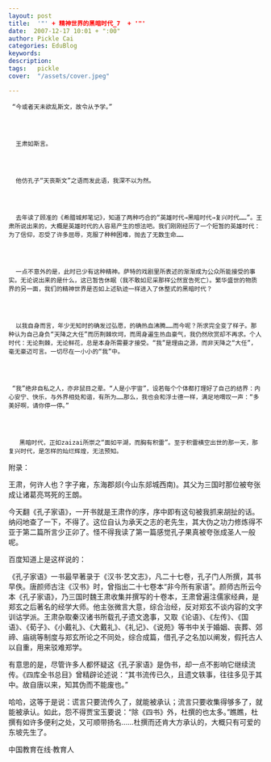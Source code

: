 ```yaml
---
layout: post  
title:  '"' + 精神世界的黑暗时代_7  + '"'
date:  2007-12-17 10:01 + ":00" 
author: Pickle Cai  
categories: EduBlog  
keywords: 
description:   
tags:	pickle   
cover:  "/assets/cover.jpeg"  

---  
```

    
     “今或者天未欲乱斯文，故令从予学。”




      王肃如斯言。




      他仿孔子“天丧斯文”之语而发此语，我深不以为然。




      去年读了顾准的《希腊城邦笔记》，知道了两种巧合的“英雄时代→黑暗时代→复兴时代……”。王肃所说出来的，大概是英雄时代的人容易产生的想法吧。我们刚刚经历了一个短暂的英雄时代：为了信仰，忍受了许多屈辱，克服了种种困难，抛去了无数生命……




      一点不意外的是，此时已少有这种精神。萨特的戏剧里所表述的渐渐成为公众所能接受的事实。无论说出来的是什么，这已暂告休眠（我不敢如尼采那样公然宣告死亡）。繁华盛世的物质界的另一面，我们的精神世界是否如上述轨迹一样进入了休整式的黑暗时代？




      以我自身而言，年少无知时的确发过弘愿，的确热血沸腾……而今呢？所求完全变了样子。那种认为自己身负“天降之大任”而历荆棘坎坷，而周身遍生热血豪气，我仍然欣赏却不再求。个人时代：无论荆棘，无论鲜花，总是本身所需要才接受。“我”是理由之源，而非天降之“大任”，毫无豪迈可言。一切尽在一小小的“我”中。




     “我”绝非自私之人，亦非鼠目之辈。“人是小宇宙”，设若每个个体都打理好了自己的结界：内心安宁、快乐，与外界相处和谐，有所为……那么，我也会和浮士德一样，满足地喟叹一声：“多美好啊，请你停一停。”




       黑暗时代，正如zaizai所崇之“面如平湖，而胸有积雷”。至于积雷横空出世的那一天，那复兴时代，是怎样的灿烂辉煌，无法预知。




附录：




王肃，何许人也？字子雍，东海郡郯(今山东郯城西南)。其父为三国时那位被夸张成让诸葛亮骂死的王朗。









今天翻《孔子家语》，一开书就是王肃作的序，序中即有这句被我抓来胡扯的话。纳闷地查了一下，不得了。这位自认为承天之志的老先生，其大伪之功力修炼得不亚于第二篇所言少正卯了。怪不得我读了第一篇感觉孔子果真被夸张成圣人一般呢。




百度知道上是这样说的：







《孔子家语》一书最早著录于《汉书·艺文志》，凡二十七卷，孔子门人所撰，其书早佚。唐颜师古注《汉书》时，曾指出二十七卷本“非今所有家语”。颜师古所云今本《孔子家语》，乃三国时魏王肃收集并撰写的十卷本，王肃曾遍注儒家经典，是郑玄之后著名的经学大师。他主张微言大意，综合治经，反对郑玄不谈内容的文字训诂学派。王肃杂取秦汉诸书所载孔子遗文逸事，又取《论语》、《左传》、《国语》、《荀子》、《小戴礼》、《大戴礼》、《礼记》、《说苑》等书中关于婚姻、丧葬、郊禘、庙祧等制度与郑玄所论之不同处，综合成篇，借孔子之名加以阐发，假托古人以自重，用来驳难郑学。




有意思的是，尽管许多人都怀疑这《孔子家语》是伪书，却一点不影响它继续流传。《四库全书总目》曾精辟论述说：“其书流传已久，且遗文轶事，往往多见于其中。故自唐以来，知其伪而不能废也。” 




哈哈，这等于是说：谎言只要流传久了，就能被承认；流言只要收集得够多了，就能被承认。如此，怨不得贾宝玉要说：“除《四书》外，杜撰的也太多。”瞧瞧，杜撰有如许多便利之处，又可顺带扬名……杜撰而还肯大方承认的，大概只有可爱的东坡先生了。




		    
 中国教育在线·教育人

